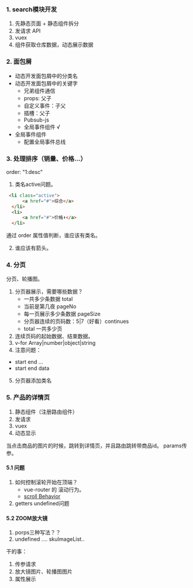 ### 1. search模块开发
1. 先静态页面 + 静态组件拆分
2. 发请求 API
3. vuex
4. 组件获取仓库数据，动态展示数据

### 2. 面包屑
- 动态开发面包屑中的分类名
- 动态开发面包屑中的关键字
  - 兄弟组件通信
  - props: 父子
  - 自定义事件：子父
  - 插槽：父子
  - Pubsub-js 
  - 全局事件组件 √
- 全局事件组件
  - 配置全局事件总线

### 3. 处理排序（销量、价格...）
order: "1:desc"

1. 类名active问题。
~~~ html
 <li class="active">
      <a href="#">综合</a>
  </li>
  <li>
      <a href="#">价格⬆</a>
  </li>
~~~
通过 order 属性值判断，谁应该有类名。

2. 谁应该有箭头。

### 4. 分页

分页、轮播图。

1. 分页器展示，需要哪些数据？
   - 一共多少条数据 total
   - 当前是第几夜 pageNo
   - 每一页展示多少条数据 pageSize
   - 分页器连续的页码数：5|7（好看）continues
   - total 一共多少页
2. 连续页码的起始数据、结束数据。
3. v-for Array|number|object|string
4. 注意问题：
  - start end ...
  - start end data
5. 分页器添加类名


### 5. 产品的详情页
1. 静态组件（注册路由组件）
2. 发请求
3. vuex
4. 动态显示

当点击商品的图片的时候，跳转到详情页，并且路由跳转带商品id。
params传参。


#### 5.1 问题
1. 如何控制滚轮开始在顶端？
   - vue-router 的 滚动行为。
   - [scroll Behavior](https://v3.router.vuejs.org/guide/advanced/scroll-behavior.html#async-scrolling)
2. getters undefined问题


#### 5.2 ZOOM放大镜
1. porps三种写法？？
2. undefined .... skuImageList..

干的事：
1. 传参请求
2. 放大镜图片、轮播图图片
3. 属性展示


